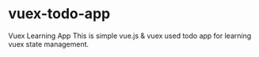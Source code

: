 # vuex-todo-app
Vuex Learning App
This is simple vue.js & vuex used todo app for learning vuex state management.
